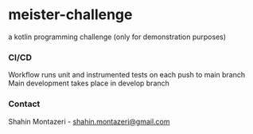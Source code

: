 # meister-challenge
a kotlin programming challenge (only for demonstration purposes) 

### CI/CD
Workflow runs unit and instrumented tests on each push to main branch
Main development takes place in develop branch

### Contact
Shahin Montazeri - shahin.montazeri@gmail.com
